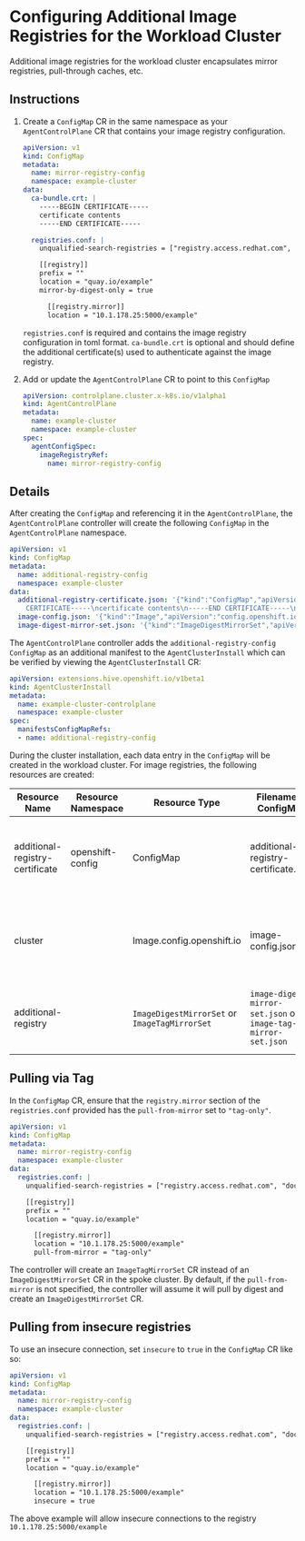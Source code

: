 # Configuring Additional Image Registries for the Workload Cluster

Additional image registries for the workload cluster encapsulates mirror registries, pull-through caches, etc.

## Instructions

1. Create a `ConfigMap` CR in the same namespace as your `AgentControlPlane` CR that contains your image registry configuration. 
    ```yaml
    apiVersion: v1
    kind: ConfigMap
    metadata:
      name: mirror-registry-config
      namespace: example-cluster
    data:
      ca-bundle.crt: |
        -----BEGIN CERTIFICATE-----
        certificate contents
        -----END CERTIFICATE-----

      registries.conf: |
        unqualified-search-registries = ["registry.access.redhat.com", "docker.io"]

        [[registry]]
        prefix = ""
        location = "quay.io/example"
        mirror-by-digest-only = true

          [[registry.mirror]]
          location = "10.1.178.25:5000/example"
    ```

    `registries.conf` is required and contains the image registry configuration in toml format.
    `ca-bundle.crt` is optional and should define the additional certificate(s) used to authenticate against the image registry.

2. Add or update the `AgentControlPlane` CR to point to this `ConfigMap`
    ```yaml
    apiVersion: controlplane.cluster.x-k8s.io/v1alpha1
    kind: AgentControlPlane
    metadata:
      name: example-cluster
      namespace: example-cluster
    spec:
      agentConfigSpec:
        imageRegistryRef:
          name: mirror-registry-config
    ```

## Details

After creating the `ConfigMap` and referencing it in the `AgentControlPlane`, the `AgentControlPlane` controller will create the following `ConfigMap`  in the `AgentControlPlane` namespace.

```yaml
apiVersion: v1
kind: ConfigMap
metadata:
  name: additional-registry-config
  namespace: example-cluster
data:
  additional-registry-certificate.json: '{"kind":"ConfigMap","apiVersion":"v1","metadata":{"name":"additional-registry-certificate","namespace":"openshift-config","creationTimestamp":null},"data":{"ca-bundle.crt":"-----BEGIN
    CERTIFICATE-----\ncertificate contents\n-----END CERTIFICATE-----\n"}}'
  image-config.json: '{"kind":"Image","apiVersion":"config.openshift.io/v1","metadata":{"name":"cluster","creationTimestamp":null},"spec":{"additionalTrustedCA":{"name":"additional-registry-certificate"},"registrySources":{}},"status":{}}'
  image-digest-mirror-set.json: '{"kind":"ImageDigestMirrorSet","apiVersion":"config.openshift.io/v1","metadata":{"name":"additional-registry","creationTimestamp":null},"spec":{"imageDigestMirrors":[{"source":"quay.io/example","mirrors":["10.1.178.25:5000/example"]}]},"status":{}}'
```

The `AgentControlPlane` controller adds the `additional-registry-config` `ConfigMap` as an additional manifest to the `AgentClusterInstall` which can be verified by viewing the `AgentClusterInstall` CR:

```yaml
apiVersion: extensions.hive.openshift.io/v1beta1
kind: AgentClusterInstall
metadata:
  name: example-cluster-controlplane
  namespace: example-cluster
spec:
  manifestsConfigMapRefs:
  - name: additional-registry-config
```

During the cluster installation, each data entry in the `ConfigMap` will be created in the workload cluster. For image registries, the following resources are created:

| Resource Name | Resource Namespace | Resource Type | Filename in ConfigMap | Description |
|---------------|----------|---------------|-----------------------|-------------|
| additional-registry-certificate | openshift-config | ConfigMap | additional-registry-certificate.json | Provides the additional certificates for the image registry |
| cluster | | Image.config.openshift.io | image-config.json | References the additional certificate for the image registry |
| additional-registry | | `ImageDigestMirrorSet` or `ImageTagMirrorSet` | `image-digest-mirror-set.json` or `image-tag-mirror-set.json` | Provides the alternative registry to pull images from |

## Pulling via Tag

In the `ConfigMap` CR, ensure that the `registry.mirror` section of the `registries.conf` provided has the `pull-from-mirror` set to `"tag-only"`.

```yaml
apiVersion: v1
kind: ConfigMap
metadata:
  name: mirror-registry-config
  namespace: example-cluster
data:
  registries.conf: |
    unqualified-search-registries = ["registry.access.redhat.com", "docker.io"]

    [[registry]]
    prefix = ""
    location = "quay.io/example"

      [[registry.mirror]]
      location = "10.1.178.25:5000/example"
      pull-from-mirror = "tag-only"
```

The controller will create an `ImageTagMirrorSet` CR instead of an `ImageDigestMirrorSet` CR in the spoke cluster. 
By default, if the `pull-from-mirror` is not specified, the controller will assume it will pull by digest and create an `ImageDigestMirrorSet` CR.

## Pulling from insecure registries

To use an insecure connection, set `insecure` to `true` in the `ConfigMap` CR like so:

```yaml
apiVersion: v1
kind: ConfigMap
metadata:
  name: mirror-registry-config
  namespace: example-cluster
data:
  registries.conf: |
    unqualified-search-registries = ["registry.access.redhat.com", "docker.io"]

    [[registry]]
    prefix = ""
    location = "quay.io/example"

      [[registry.mirror]]
      location = "10.1.178.25:5000/example"
      insecure = true
```

The above example will allow insecure connections to the registry `10.1.178.25:5000/example`
